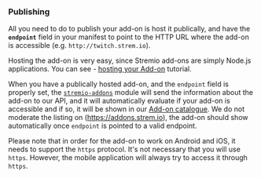 ### Publishing

All you need to do to publish your add-on is host it publically, and have the **`endpoint`** field in your manifest to point to the HTTP URL where the add-on is accessible (e.g. `http://twitch.strem.io`).

Hosting the add-on is very easy, since Stremio add-ons are simply Node.js applications. You can see - [hosting your Add-on](/docs/tutorial/hosting.md) tutorial.

When you have a publically hosted add-on, and the `endpoint` field is properly set, the [`stremio-addons`](https://github.com/Stremio/stremio-addons) module will send the information about the add-on to our API, and it will automatically evaluate if your add-on is accessible and if so, it will be shown in our [Add-on catalogue](https://addons.strem.io). We do not moderate the listing on (https://addons.strem.io), the add-on should show automatically once `endpoint` is pointed to a valid endpoint.

Please note that in order for the add-on to work on Android and iOS, it needs to support the `https` protocol. It's not necessary that you will use `https`. However, the mobile application will always try to access it through `https`.

